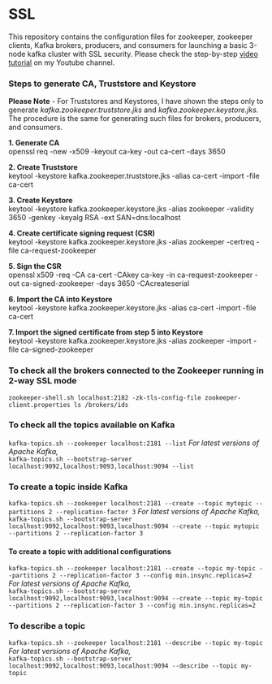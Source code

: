 # SSL
This repository contains the configuration files for zookeeper, zookeeper clients, Kafka brokers, producers, and consumers for launching a basic 3-node kafka cluster with SSL security. Please check the step-by-step [video tutorial](https://www.youtube.com/watch?v=hR_OuiqLgOo) on my Youtube channel.


### Steps to generate CA, Truststore and Keystore 

**Please Note** - For Truststores and Keystores, I have shown the steps only to generate *kafka.zookeeper.truststore.jks* and *kafka.zookeeper.keystore.jks*. The procedure is the same for generating such files for brokers, producers, and consumers.

**1. Generate CA** <br />
openssl req -new -x509 -keyout ca-key -out ca-cert -days 3650

**2. Create Truststore** <br />
keytool -keystore kafka.zookeeper.truststore.jks -alias ca-cert -import -file ca-cert

**3. Create Keystore** <br />
keytool -keystore kafka.zookeeper.keystore.jks -alias zookeeper -validity 3650 -genkey -keyalg RSA -ext SAN=dns:localhost

**4. Create certificate signing request (CSR)** <br />
keytool -keystore kafka.zookeeper.keystore.jks -alias zookeeper -certreq -file ca-request-zookeeper

**5. Sign the CSR** <br />
openssl x509 -req -CA ca-cert -CAkey ca-key -in ca-request-zookeeper -out ca-signed-zookeeper -days 3650 -CAcreateserial

**6. Import the CA into Keystore** <br />
keytool -keystore kafka.zookeeper.keystore.jks -alias ca-cert -import -file ca-cert

**7. Import the signed certificate from step 5 into Keystore** <br />
keytool -keystore kafka.zookeeper.keystore.jks -alias zookeeper -import -file ca-signed-zookeeper


### To check all the brokers connected to the Zookeeper running in 2-way SSL mode
`
zookeeper-shell.sh localhost:2182 -zk-tls-config-file zookeeper-client.properties
ls /brokers/ids
`

### To check all the topics available on Kafka
`
kafka-topics.sh --zookeeper localhost:2181 --list
`
*For latest versions of Apache Kafka,*<br/>
`
kafka-topics.sh --bootstrap-server localhost:9092,localhost:9093,localhost:9094 --list
`
### To create a topic inside Kafka
`
kafka-topics.sh --zookeeper localhost:2181 --create --topic mytopic --partitions 2 --replication-factor 3
`
*For latest versions of Apache Kafka,*<br/>
`
kafka-topics.sh --bootstrap-server localhost:9092,localhost:9093,localhost:9094 --create --topic mytopic --partitions 2 --replication-factor 3
`
#### To create a topic with additional configurations
`
kafka-topics.sh --zookeeper localhost:2181 --create --topic my-topic --partitions 2 --replication-factor 3 --config min.insync.replicas=2
`
*For latest versions of Apache Kafka,*<br/>
`
kafka-topics.sh --bootstrap-server localhost:9092,localhost:9093,localhost:9094 --create --topic my-topic --partitions 2 --replication-factor 3 --config min.insync.replicas=2
`
### To describe a topic
`
kafka-topics.sh --zookeeper localhost:2181 --describe --topic my-topic
`
*For latest versions of Apache Kafka,*<br/>
`
kafka-topics.sh --bootstrap-server localhost:9092,localhost:9093,localhost:9094 --describe --topic my-topic
`